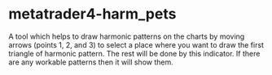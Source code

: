 # metatrader4-harm_pets
A tool which helps to draw harmonic patterns on the charts by moving arrows (points 1, 2, and 3) to select a place where you want to draw the first triangle of harmonic pattern. The rest will be done by this indicator. If there are any workable patterns then it will show them.

